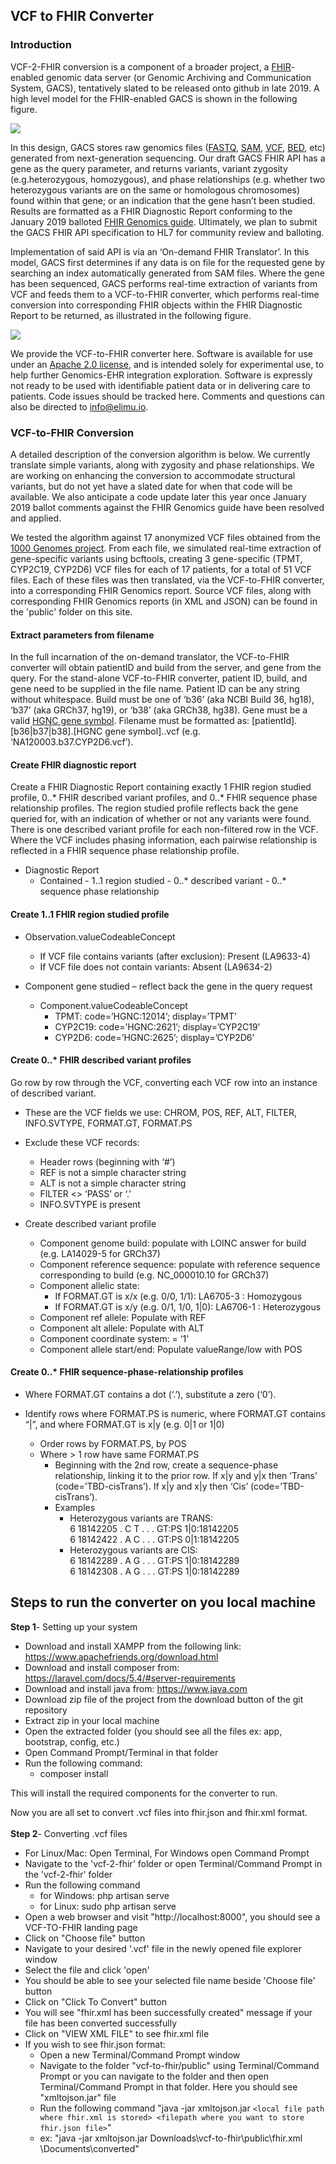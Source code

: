 ## **VCF to FHIR Converter**


### Introduction

VCF-2-FHIR conversion is a component of a broader project, a [FHIR](https://www.hl7.org/fhir/)-enabled genomic data server (or Genomic Archiving and Communication System, GACS), tentatively slated to be released onto github in late 2019. A high level model for the FHIR-enabled GACS is shown in the following figure.

  

![](https://lh5.googleusercontent.com/lfwQpgBaqKfuAotrYwKdCd7YNcMo9S2HRAgnNSnHmXfRnv5jFDhwHZi3vGFYSfQEnA4ttVJXFOHlx_9cE2cwchOSguVugASdiTgbKpkz_dE--R-Wl4gKIZ8_ZpLB4leUpMJRPd0x)

In this design, GACS stores raw genomics files ([FASTQ](https://github.com/samtools/hts-specs/), [SAM](https://github.com/samtools/hts-specs/), [VCF](https://github.com/samtools/hts-specs/), [BED](https://genome.ucsc.edu/FAQ/FAQformat.html#format1), etc) generated from next-generation sequencing. Our draft GACS FHIR API has a gene as the query parameter, and returns variants, variant zygosity (e.g.heterozygous, homozygous), and phase relationships (e.g. whether two heterozygous variants are on the same or homologous chromosomes) found within that gene; or an indication that the gene hasn’t been studied. Results are formatted as a FHIR Diagnostic Report conforming to the January 2019 balloted [FHIR Genomics guide](http://www.hl7.org/fhir/uv/genomics-reporting/2019Jan/index.html). Ultimately, we plan to submit the GACS FHIR API specification to HL7 for community review and balloting.

  

Implementation of said API is via an ‘On-demand FHIR Translator’. In this model, GACS first determines if any data is on file for the requested gene by searching an index automatically generated from SAM files. Where the gene has been sequenced, GACS performs real-time extraction of variants from VCF and feeds them to a VCF-to-FHIR converter, which performs real-time conversion into corresponding FHIR objects within the FHIR Diagnostic Report to be returned, as illustrated in the following figure.

![](https://lh6.googleusercontent.com/2oyJZ681JihIv0mm90OafEGQLUkx72h5KTuRof7dWfM5eEnzefs5Y3JxA2chnufVrGdWMqQE7fxRS4OMTsRevU7DbAvErSH38Qpz7o4M_UG3c9-7PyWlL7HlGK3kgI0LkU9InLpI)

We provide the VCF-to-FHIR converter here. Software is available for use under an [Apache 2.0 license](https://opensource.org/licenses/Apache-2.0), and is intended solely for experimental use, to help further Genomics-EHR integration exploration. Software is expressly not ready to be used with identifiable patient data or in delivering care to patients. Code issues should be tracked here. Comments and questions can also be directed to [info@elimu.io](mailto:info@elimu.io).

### VCF-to-FHIR Conversion
A detailed description of the conversion algorithm is below. We currently translate simple variants, along with zygosity and phase relationships. We are working on enhancing the conversion to accommodate structural variants, but do not yet have a slated date for when that code will be available. We also anticipate a code update later this year once January 2019 ballot comments against the FHIR Genomics guide have been resolved and applied.

We tested the algorithm against 17 anonymized VCF files obtained from the [1000 Genomes project](https://www.nature.com/articles/nature15393). From each file, we simulated real-time extraction of gene-specific variants using bcftools, creating 3 gene-specific (TPMT, CYP2C19, CYP2D6) VCF files for each of 17 patients, for a total of 51 VCF files. Each of these files was then translated, via the VCF-to-FHIR converter, into a corresponding FHIR Genomics report. Source VCF files, along with corresponding FHIR Genomics reports (in XML and JSON) can be found in the 'public' folder on this site. 

#### Extract parameters from filename

In the full incarnation of the on-demand translator, the VCF-to-FHIR converter will obtain patientID and build from the server, and gene from the query. For the stand-alone VCF-to-FHIR converter, patient ID, build, and gene need to be supplied in the file name. Patient ID can be any string without whitespace. Build must be one of ‘b36’ (aka NCBI Build 36, hg18), ‘b37’ (aka GRCh37, hg19), or ‘b38’ (aka GRCh38, hg38). Gene must be a valid [HGNC gene symbol](https://www.genenames.org/). Filename must be formatted as: [patientId].[b36|b37|b38].[HGNC gene symbol].<anything>.vcf (e.g. ‘NA120003.b37.CYP2D6.vcf’).

#### Create FHIR diagnostic report

Create a FHIR Diagnostic Report containing exactly 1 FHIR region studied profile, 0..* FHIR described variant profiles, and 0..* FHIR sequence phase relationship profiles. The region studied profile reflects back the gene queried for, with an indication of whether or not any variants were found. There is one described variant profile for each non-filtered row in the VCF. Where the VCF includes phasing information, each pairwise relationship is reflected in a FHIR sequence phase relationship profile.

-   Diagnostic Report
    - Contained
           - 1..1 region studied
          - 0..* described variant
          - 0..* sequence phase relationship
    

#### Create 1..1 FHIR region studied profile

-   Observation.valueCodeableConcept
    - If VCF file contains variants (after exclusion): Present (LA9633-4)
    - If VCF file does not contain variants: Absent (LA9634-2)
    

-   Component gene studied – reflect back the gene in the query request
    - Component.valueCodeableConcept
       - TPMT: code=’HGNC:12014’; display=’TPMT’
       - CYP2C19: code=’HGNC:2621’; display=’CYP2C19’
       - CYP2D6: code=’HGNC:2625’; display=’CYP2D6’
    

#### Create 0..* FHIR described variant profiles

Go row by row through the VCF, converting each VCF row into an instance of described variant.

-   These are the VCF fields we use: CHROM, POS, REF, ALT, FILTER, INFO.SVTYPE, FORMAT.GT, FORMAT.PS
    
-   Exclude these VCF records:
    - Header rows (beginning with ‘#’)
    - REF is not a simple character string
    -  ALT is not a simple character string
    - FILTER <> ‘PASS’ or ‘.’
    -  INFO.SVTYPE is present

-   Create described variant profile
       - Component genome build: populate with LOINC answer for build (e.g. LA14029-5 for GRCh37)
       - Component reference sequence: populate with reference sequence corresponding to build (e.g. NC_000010.10 for GRCh37)
       - Component allelic state:
          -  If FORMAT.GT is x/x (e.g. 0/0, 1/1): LA6705-3 : Homozygous
          -  If FORMAT.GT is x/y (e.g. 0/1, 1/0, 1|0): LA6706-1 : Heterozygous
     -  Component ref allele: Populate with REF
     - Component alt allele: Populate with ALT
     -  Component coordinate system: = ‘1’
     - Component allele start/end: Populate valueRange/low with POS

#### Create 0..* FHIR sequence-phase-relationship profiles

-   Where FORMAT.GT contains a dot (‘.’), substitute a zero (‘0’).
    
-   Identify rows where FORMAT.PS is numeric, where FORMAT.GT contains “|”, and where FORMAT.GT is x|y (e.g. 0|1 or 1|0)
     - Order rows by FORMAT.PS, by POS
     - Where > 1 row have same FORMAT.PS
        - Beginning with the 2nd row, create a sequence-phase relationship, linking it to the prior row. If x|y and y|x then ‘Trans’ (code=’TBD-cisTrans’). If x|y and x|y then ‘Cis’ (code=’TBD-cisTrans’).
        - Examples
          - Heterozygous variants are TRANS:  
    6 18142205 . C T . . . GT:PS 1|0:18142205  
    6 18142422 . A C . . . GT:PS 0|1:18142205
           - Heterozygous variants are CIS:  
6 18142289 . A G . . . GT:PS 1|0:18142289  
6 18142308 . A G . . . GT:PS 1|0:18142289


## Steps to run the converter on you local machine



**Step 1**- Setting up your system
- Download and install XAMPP from the following link: https://www.apachefriends.org/download.html
- Download and install composer from: https://laravel.com/docs/5.4/#server-requirements
-  Download and install java from: https://www.java.com
- Download zip file of the project from the download button of the git repository
- Extract zip in your local machine
- Open the extracted folder (you should see all the files ex: app, bootstrap, config, etc.)
- Open Command Prompt/Terminal in that folder
- Run the following command: 
    - composer install 

This will install the required components for the converter to run.

Now you are all set to convert .vcf files into fhir.json and fhir.xml format.
<br/>  
**Step 2**- Converting .vcf files
- For Linux/Mac: Open Terminal, For Windows open Command Prompt
- Navigate to the 'vcf-2-fhir' folder or open Terminal/Command Prompt in the 'vcf-2-fhir' folder
- Run the following command 
    - for Windows: php artisan serve
    - for Linux: sudo php artisan serve
- Open a web browser and visit "http://localhost:8000", you should see a VCF-TO-FHIR landing page
- Click on "Choose file" button
- Navigate to your desired '.vcf' file in the newly opened file explorer window
- Select the file and click 'open'
- You should be able to see your selected file name beside 'Choose file' button
- Click on "Click To Convert" button
- You will see "fhir.xml has been successfully created" message if your file has been converted successfully
- Click on "VIEW XML FILE" to see fhir.xml file
- If you wish to see fhir.json format:
	-  Open a new Terminal/Command Prompt window
	-  Navigate to the folder "vcf-to-fhir/public" using Terminal/Command Prompt or you can navigate to the folder and then open Terminal/Command Prompt in that folder. Here you should see "xmltojson.jar" file
	- Run the following command "java -jar xmltojson.jar `<local file path where fhir.xml is stored> <filepath where you want to store fhir.json file>`"
	- ex: "java -jar xmltojson.jar Downloads\vcf-to-fhir\public\fhir.xml \Documents\converted"



